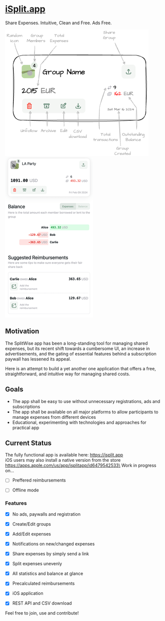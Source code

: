 # [iSplit.app](https://isplit.app)
Share Expenses. Intuitive, Clean and Free. Ads Free.

![/next-ui/public/isa-guide.png](/next-ui/public/isa-guide.png)
![/Assets/Balance%20SSs.png](/Assets/Balance%20SSs.png) 


## Motivation
The SplitWise app has been a long-standing tool for managing shared expenses, but its recent shift towards a cumbersome UI, an increase in advertisements, and the gating of essential features behind a subscription paywall has lessened its appeal.

Here is an attempt to build a yet another one application that offers a free, straightforward, and intuitive way for managing shared costs. 


## Goals
- The app shall be easy to use without unnecessary registrations, ads and subscriptions
- The app shall be available on all major platforms to allow participants to manage expenses from different devices
- Educational, experimenting with technologies and approaches for practical app


## Current Status

The fully functional app is available here: https://isplit.app \
iOS users may also install a native version from the store https://apps.apple.com/us/app/isplitapp/id6479542533\
Work in progress on...
  - [ ] Preffered reimbursements
  - [ ] Offline mode


### Features
  - [x] No ads, paywalls and registration
  - [x] Create/Edit groups
  - [x] Add/Edit expenses
  - [x] Notifications on new/changed expenses
  - [x] Share expenses by simply send a link
  - [x] Split expenses unevenly
  - [x] All statistics and balance at glance
  - [x] Precalculated reimbursements
  - [x] iOS application
  - [x] REST API and CSV download 



Feel free to join, use and contribute!